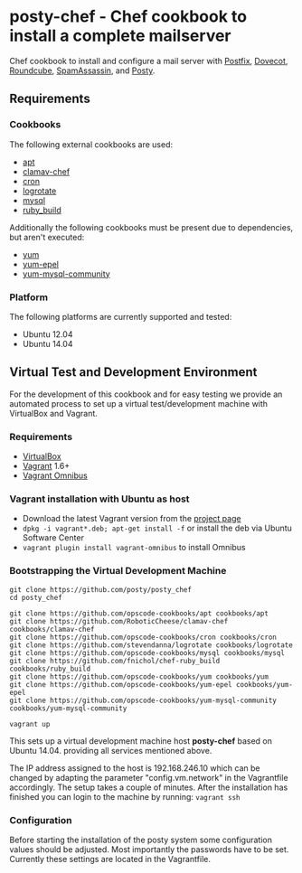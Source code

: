 posty-chef - Chef cookbook to install a complete mailserver
===========================================================
Chef cookbook to install and configure a mail server with [Postfix](http://www.postfix.org/), [Dovecot](http://www.dovecot.org/), [Roundcube](http://roundcube.net/), [SpamAssassin](http://spamassassin.apache.org/), and [Posty](http://www.posty-soft.org/).

Requirements
------------

### Cookbooks
The following external cookbooks are used:

* [apt](https://github.com/opscode-cookbooks/apt)
* [clamav-chef](https://github.com/RoboticCheese/clamav-chef)
* [cron](https://github.com/opscode-cookbooks/cron)
* [logrotate](https://github.com/stevendanna/logrotate)
* [mysql](https://github.com/opscode-cookbooks/mysql)
* [ruby_build](https://github.com/fnichol/chef-ruby_build)

Additionally the following cookbooks must be present due to dependencies, but aren't executed:

* [yum](https://github.com/opscode-cookbooks/yum)
* [yum-epel](https://github.com/opscode-cookbooks/yum-epel)
* [yum-mysql-community](https://github.com/opscode-cookbooks/yum-mysql-community)


### Platform
The following platforms are currently supported and tested:

* Ubuntu 12.04
* Ubuntu 14.04


Virtual Test and Development Environment
----------------------------------------
For the development of this cookbook and for easy testing we provide an
automated process to set up a virtual test/development machine with VirtualBox
and Vagrant.

### Requirements
* [VirtualBox](https://www.virtualbox.org)
* [Vagrant](http://vagrantup.com) 1.6+
* [Vagrant Omnibus](https://github.com/schisamo/vagrant-omnibus)

### Vagrant installation with Ubuntu as host
* Download the latest Vagrant version from the [project page](http://www.vagrantup.com/downloads.html)
* `dpkg -i vagrant*.deb; apt-get install -f` or install the deb via Ubuntu Software Center
* `vagrant plugin install vagrant-omnibus` to install Omnibus

### Bootstrapping the Virtual Development Machine

```
git clone https://github.com/posty/posty_chef
cd posty_chef

git clone https://github.com/opscode-cookbooks/apt cookbooks/apt
git clone https://github.com/RoboticCheese/clamav-chef cookbooks/clamav-chef
git clone https://github.com/opscode-cookbooks/cron cookbooks/cron
git clone https://github.com/stevendanna/logrotate cookbooks/logrotate
git clone https://github.com/opscode-cookbooks/mysql cookbooks/mysql
git clone https://github.com/fnichol/chef-ruby_build cookbooks/ruby_build
git clone https://github.com/opscode-cookbooks/yum cookbooks/yum
git clone https://github.com/opscode-cookbooks/yum-epel cookbooks/yum-epel
git clone https://github.com/opscode-cookbooks/yum-mysql-community cookbooks/yum-mysql-community

vagrant up
```

This sets up a virtual development machine host __posty-chef__ based on
Ubuntu 14.04. providing all services mentioned above.

The IP address assigned to the host is 192.168.246.10 which can be changed
by adapting the parameter "config.vm.network" in the Vagrantfile accordingly.
The setup takes a couple of minutes. After the installation has finished
you can login to the machine by running: `vagrant ssh`

### Configuration
Before starting the installation of the posty system some configuration values should be adjusted.
Most importantly the passwords have to be set. Currently these settings are located in the Vagrantfile.
